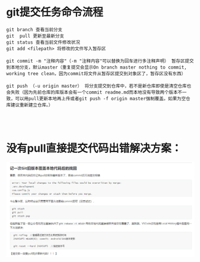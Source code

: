 

# git提交任务命令流程



```git
git branch 查看当前分支
git  pull 更新至最新分支
git status 查看当前文件修改状况
git add <filepath> 将修改的文件写入暂存区

git commit -m "注释内容"（-m "注释内容"可以替换为回车进行多注释声明） 暂存区提交到本地分支，默认master（重复提交会显示On branch master nothing to commit, working tree clean，因为commit将文件从暂存区提交到对象区了，暂存区没有东西）

git push （-u origin master） 将分支提交到仓库中，若不是新仓库即使是清空仓库也会失败（因为先前仓库的库版本会有一个commit readme.md而本地没有导致两个版本不一致，可以用pull更新本地再上传或者git push -f origin master强制覆盖。如果为空仓库建议重新建立仓库。）




```





# 没有pull直接提交代码出错解决方案：



![解决方案](git_note.assets/解决方案.png)







